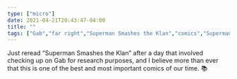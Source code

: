 ```yaml
---
type: ["micro"]
date: 2021-04-21T20:43:47-04:00
title: ""
tags: ["Gab","far right","Superman Smashes the Klan","comics","Superman","research"]
---
```

Just reread “Superman Smashes the Klan” after a day that involved checking up on Gab for research purposes, and I believe more than ever that this is one of the best and most important comics of our time. 📚
